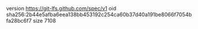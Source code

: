 version https://git-lfs.github.com/spec/v1
oid sha256:2b44e5afba6eea138bb453192c254ca60b37d40a191be8066f7054bfa28bc6f7
size 7108
